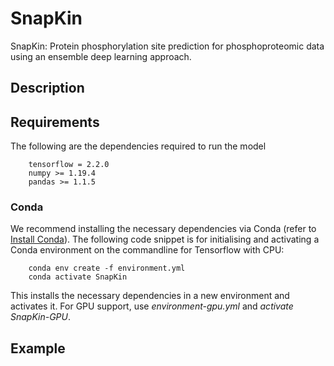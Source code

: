 # SnapKin

SnapKin: Protein phosphorylation site prediction for phosphoproteomic data using an ensemble deep learning approach.

## Description


## Requirements

The following are the dependencies required to run the model 

```
    tensorflow = 2.2.0
    numpy >= 1.19.4
    pandas >= 1.1.5
```

### Conda 

We recommend installing the necessary dependencies via Conda (refer to [Install Conda](https://docs.conda.io/projects/conda/en/latest/user-guide/install/)).
The following code snippet is for initialising and activating a Conda environment on the commandline for Tensorflow with CPU:

        conda env create -f environment.yml
        conda activate SnapKin

This installs the necessary dependencies in a new environment and activates it.
For GPU support, use *environment-gpu.yml* and *activate SnapKin-GPU*.

## Example 

